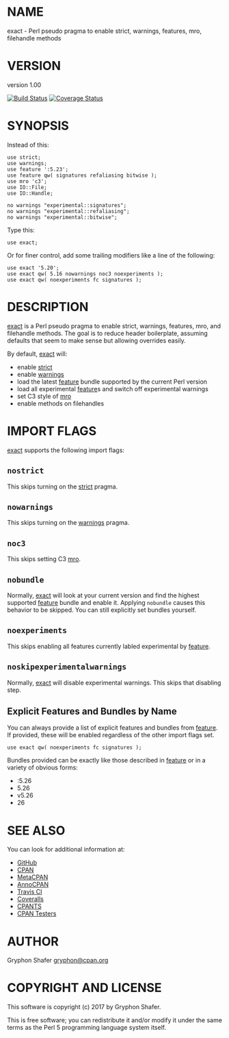 # NAME

exact - Perl pseudo pragma to enable strict, warnings, features, mro, filehandle methods

# VERSION

version 1.00

[![Build Status](https://travis-ci.org/gryphonshafer/exact.svg)](https://travis-ci.org/gryphonshafer/exact)
[![Coverage Status](https://coveralls.io/repos/gryphonshafer/exact/badge.png)](https://coveralls.io/r/gryphonshafer/exact)

# SYNOPSIS

Instead of this:

    use strict;
    use warnings;
    use feature ':5.23';
    use feature qw( signatures refaliasing bitwise );
    use mro 'c3';
    use IO::File;
    use IO::Handle;

    no warnings "experimental::signatures";
    no warnings "experimental::refaliasing";
    no warnings "experimental::bitwise";

Type this:

    use exact;

Or for finer control, add some trailing modifiers like a line of the following:

    use exact '5.20';
    use exact qw( 5.16 nowarnings noc3 noexperiments );
    use exact qw( noexperiments fc signatures );

# DESCRIPTION

[exact](https://metacpan.org/pod/exact) is a Perl pseudo pragma to enable strict, warnings, features, mro,
and filehandle methods. The goal is to reduce header boilerplate, assuming
defaults that seem to make sense but allowing overrides easily.

By default, [exact](https://metacpan.org/pod/exact) will:

- enable [strict](https://metacpan.org/pod/strict)
- enable [warnings](https://metacpan.org/pod/warnings)
- load the latest [feature](https://metacpan.org/pod/feature) bundle supported by the current Perl version
- load all experimental [feature](https://metacpan.org/pod/feature)s and switch off experimental warnings
- set C3 style of [mro](https://metacpan.org/pod/mro)
- enable methods on filehandles

# IMPORT FLAGS

[exact](https://metacpan.org/pod/exact) supports the following import flags:

## `nostrict`

This skips turning on the [strict](https://metacpan.org/pod/strict) pragma.

## `nowarnings`

This skips turning on the [warnings](https://metacpan.org/pod/warnings) pragma.

## `noc3`

This skips setting C3 [mro](https://metacpan.org/pod/mro).

## `nobundle`

Normally, [exact](https://metacpan.org/pod/exact) will look at your current version and find the highest
supported [feature](https://metacpan.org/pod/feature) bundle and enable it. Applying `nobundle` causes this
behavior to be skipped. You can still explicitly set bundles yourself.

## `noexperiments`

This skips enabling all features currently labled experimental by [feature](https://metacpan.org/pod/feature).

## `noskipexperimentalwarnings`

Normally, [exact](https://metacpan.org/pod/exact) will disable experimental warnings. This skips that
disabling step.

## Explicit Features and Bundles by Name

You can always provide a list of explicit features and bundles from [feature](https://metacpan.org/pod/feature).
If provided, these will be enabled regardless of the other import flags set.

    use exact qw( noexperiments fc signatures );

Bundles provided can be exactly like those described in [feature](https://metacpan.org/pod/feature) or in a
variety of obvious forms:

- :5.26
- 5.26
- v5.26
- 26

# SEE ALSO

You can look for additional information at:

- [GitHub](https://github.com/gryphonshafer/exact)
- [CPAN](http://search.cpan.org/dist/exact)
- [MetaCPAN](https://metacpan.org/pod/exact)
- [AnnoCPAN](http://annocpan.org/dist/exact)
- [Travis CI](https://travis-ci.org/gryphonshafer/exact)
- [Coveralls](https://coveralls.io/r/gryphonshafer/exact)
- [CPANTS](http://cpants.cpanauthors.org/dist/exact)
- [CPAN Testers](http://www.cpantesters.org/distro/T/exact.html)

# AUTHOR

Gryphon Shafer <gryphon@cpan.org>

# COPYRIGHT AND LICENSE

This software is copyright (c) 2017 by Gryphon Shafer.

This is free software; you can redistribute it and/or modify it under
the same terms as the Perl 5 programming language system itself.
